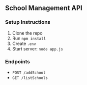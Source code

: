 ## School Management API

### Setup Instructions
1. Clone the repo
2. Run `npm install`
3. Create `.env` 
4. Start server: `node app.js`

### Endpoints
- `POST /addSchool`
- `GET /listSchools`
